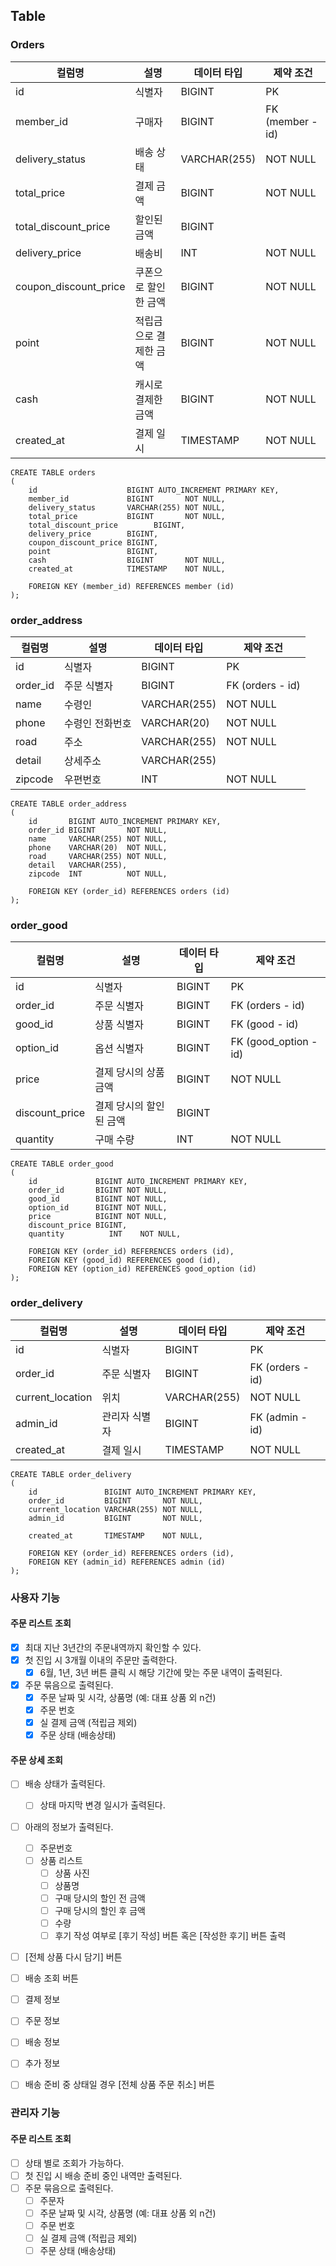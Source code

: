 ## Table
### Orders
| 컬럼명                   | 설명           | 데이터 타입       | 제약 조건            |
|-----------------------|--------------|--------------|------------------|
| id                    | 식별자          | BIGINT       | PK               |
| member_id             | 구매자          | BIGINT       | FK (member - id) |
| delivery_status       | 배송 상태        | VARCHAR(255) | NOT NULL         |
| total_price           | 결제 금액        | BIGINT       | NOT NULL         |
| total_discount_price  | 할인된 금액       | BIGINT       |                  |
| delivery_price        | 배송비          | INT          | NOT NULL         |
| coupon_discount_price | 쿠폰으로 할인한 금액  | BIGINT       | NOT NULL         |
| point                 | 적립금으로 결제한 금액 | BIGINT       | NOT NULL         |
| cash                  | 캐시로 결제한 금액   | BIGINT       | NOT NULL         |
| created_at            | 결제 일시        | TIMESTAMP    | NOT NULL         |

```mysql
CREATE TABLE orders
(
    id                    BIGINT AUTO_INCREMENT PRIMARY KEY,
    member_id             BIGINT       NOT NULL,
    delivery_status       VARCHAR(255) NOT NULL,
    total_price           BIGINT       NOT NULL,
    total_discount_price        BIGINT,
    delivery_price        BIGINT,
    coupon_discount_price BIGINT,
    point                 BIGINT,
    cash                  BIGINT       NOT NULL,
    created_at            TIMESTAMP    NOT NULL,

    FOREIGN KEY (member_id) REFERENCES member (id)
);
```

### order_address
| 컬럼명      | 설명       | 데이터 타입       | 제약 조건            |
|----------|----------|--------------|------------------|
| id       | 식별자      | BIGINT       | PK               |
| order_id | 주문 식별자   | BIGINT       | FK (orders - id) |
| name     | 수령인      | VARCHAR(255) | NOT NULL         |
| phone    | 수령인 전화번호 | VARCHAR(20)  | NOT NULL         |
| road     | 주소       | VARCHAR(255) | NOT NULL         |
| detail   | 상세주소     | VARCHAR(255) |                  |
| zipcode  | 우편번호     | INT          | NOT NULL         |

```mysql
CREATE TABLE order_address
(
    id       BIGINT AUTO_INCREMENT PRIMARY KEY,
    order_id BIGINT       NOT NULL,
    name     VARCHAR(255) NOT NULL,
    phone    VARCHAR(20)  NOT NULL,
    road     VARCHAR(255) NOT NULL,
    detail   VARCHAR(255),
    zipcode  INT          NOT NULL,

    FOREIGN KEY (order_id) REFERENCES orders (id)
);

```

### order_good
| 컬럼명            | 설명            | 데이터 타입 | 제약 조건                 |
|----------------|---------------|--------|-----------------------|
| id             | 식별자           | BIGINT | PK                    |
| order_id       | 주문 식별자        | BIGINT | FK (orders - id)      |
| good_id        | 상품 식별자        | BIGINT | FK (good - id)        |
| option_id      | 옵션 식별자        | BIGINT | FK (good_option - id) |
| price          | 결제 당시의 상품 금액  | BIGINT | NOT NULL              |
| discount_price | 결제 당시의 할인된 금액 | BIGINT |                       |
| quantity       | 구매 수량         | INT    | NOT NULL              |

```mysql
CREATE TABLE order_good
(
    id             BIGINT AUTO_INCREMENT PRIMARY KEY,
    order_id       BIGINT NOT NULL,
    good_id        BIGINT NOT NULL,
    option_id      BIGINT NOT NULL,
    price          BIGINT NOT NULL,
    discount_price BIGINT,
    quantity          INT    NOT NULL,

    FOREIGN KEY (order_id) REFERENCES orders (id),
    FOREIGN KEY (good_id) REFERENCES good (id),
    FOREIGN KEY (option_id) REFERENCES good_option (id)
);
```

### order_delivery
| 컬럼명              | 설명      | 데이터 타입       | 제약 조건            |
|------------------|---------|--------------|------------------|
| id               | 식별자     | BIGINT       | PK               |
| order_id         | 주문 식별자  | BIGINT       | FK (orders - id) |
| current_location | 위치      | VARCHAR(255) | NOT NULL         |
| admin_id         | 관리자 식별자 | BIGINT       | FK (admin - id)  |
| created_at       | 결제 일시   | TIMESTAMP    | NOT NULL         |

```mysql
CREATE TABLE order_delivery
(
    id               BIGINT AUTO_INCREMENT PRIMARY KEY,
    order_id         BIGINT       NOT NULL,
    current_location VARCHAR(255) NOT NULL,
    admin_id         BIGINT       NOT NULL,

    created_at       TIMESTAMP    NOT NULL,

    FOREIGN KEY (order_id) REFERENCES orders (id),
    FOREIGN KEY (admin_id) REFERENCES admin (id)
);
```

### 사용자 기능
#### 주문 리스트 조회
- [x] 최대 지난 3년간의 주문내역까지 확인할 수 있다.
- [x] 첫 진입 시 3개월 이내의 주문만 출력한다.
  - [x] 6월, 1년, 3년 버튼 클릭 시 해당 기간에 맞는 주문 내역이 출력된다.
- [x] 주문 묶음으로 출력된다.
  - [x] 주문 날짜 및 시각, 상품명 (예: 대표 상품 외 n건)
  - [x] 주문 번호
  - [x] 실 결제 금액 (적립금 제외)
  - [x] 주문 상태 (배송상태)

#### 주문 상세 조회
- [ ] 배송 상태가 출력된다.
  - [ ] 상태 마지막 변경 일시가 출력된다.
- [ ] 아래의 정보가 출력된다.
  - [ ] 주문번호
  - [ ] 상품 리스트
    - [ ] 상품 사진
    - [ ] 상품명
    - [ ] 구매 당시의 할인 전 금액
    - [ ] 구매 당시의 할인 후 금액
    - [ ] 수량
    - [ ] 후기 작성 여부로 [후기 작성] 버튼 혹은 [작성한 후기] 버튼 출력
- [ ] [전체 상품 다시 담기] 버튼
- [ ] 배송 조회 버튼
- [ ] 결제 정보
- [ ] 주문 정보
- [ ] 배송 정보
- [ ] 추가 정보
- [ ] 배송 준비 중 상태일 경우 [전체 상품 주문 취소] 버튼


### 관리자 기능
#### 주문 리스트 조회
- [ ] 상태 별로 조회가 가능하다.
- [ ] 첫 진입 시 배송 준비 중인 내역만 출력된다.
- [ ] 주문 묶음으로 출력된다.
  - [ ] 주문자 
  - [ ] 주문 날짜 및 시각, 상품명 (예: 대표 상품 외 n건)
  - [ ] 주문 번호
  - [ ] 실 결제 금액 (적립금 제외)
  - [ ] 주문 상태 (배송상태)